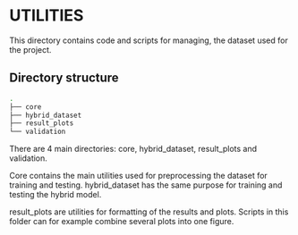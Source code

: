 # UTILITIES 
This directory contains code and scripts for managing, the dataset used for 
the project.

## Directory structure

```bash
.
├── core
├── hybrid_dataset
├── result_plots
└── validation

```

There are 4 main directories: core, hybrid_dataset, result_plots and validation. 

Core contains the main utilities used for preprocessing the dataset for training
and testing. hybrid_dataset has the same purpose for training and testing the 
hybrid model.

result_plots are utilities for formatting of the results and plots.
Scripts in this folder can for example combine several plots into one figure.





